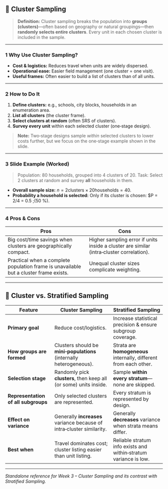 ## 📌 Cluster Sampling

> **Definition:** Cluster sampling breaks the population into **groups (clusters)**—often based on geography or natural groupings—then **randomly selects entire clusters**. Every unit in each chosen cluster is included in the sample.

---

### 1  Why Use Cluster Sampling?

* **Cost & logistics:** Reduces travel when units are widely dispersed.
* **Operational ease:** Easier field management (one cluster = one visit).
* **Useful frames:** Often easier to build a list of clusters than of all units.

---

### 2  How to Do It

1. **Define clusters:** e.g., schools, city blocks, households in an enumeration area.
2. **List all clusters** (the cluster frame).
3. **Select clusters at random** (often SRS of clusters).
4. **Survey every unit** within each selected cluster (one‐stage design).

> **Note:** Two‑stage designs sample *within* selected clusters to lower costs further, but we focus on the one‑stage example shown in the slide.

---

### 3  Slide Example (Worked)

> Population: 80 households, grouped into 4 clusters of 20.
> Task: Select 2 clusters at random and survey **all** households in them.

* **Overall sample size:** $n = 2 \text{clusters} × 20 \text{households} = 40.$
* **Probability a household is selected:**
  Only if its cluster is chosen: $P = 2/4 = 0.5 \;(50 %).

---

### 4  Pros & Cons

| Pros                                                                                  | Cons                                                                                     |
| ------------------------------------------------------------------------------------- | ---------------------------------------------------------------------------------------- |
| Big cost/time savings when clusters are geographically compact.                       | Higher sampling error if units inside a cluster are similar (intra‑cluster correlation). |
| Practical when a complete population frame is unavailable but a cluster frame exists. | Unequal cluster sizes complicate weighting.                                              |

---

## 🔄 Cluster vs. Stratified Sampling

| Feature                             | **Cluster Sampling**                                                  | **Stratified Sampling**                                           |
| ----------------------------------- | --------------------------------------------------------------------- | ----------------------------------------------------------------- |
| **Primary goal**                    | Reduce cost/logistics.                                                | Increase statistical precision & ensure subgroup coverage.        |
| **How groups are formed**           | Clusters should be **mini‑populations** (internally heterogeneous).   | Strata are **homogeneous** internally, different from each other. |
| **Selection stage**                 | Randomly pick **clusters**, then keep all (or some) units inside.     | Sample **within every stratum**—none are skipped.                 |
| **Representation of all subgroups** | Only selected clusters are represented.                               | Every stratum is represented by design.                           |
| **Effect on variance**              | Generally **increases** variance because of intra‑cluster similarity. | Generally **decreases** variance when strata means differ.        |
| **Best when**                       | Travel dominates cost; cluster listing easier than unit listing.      | Reliable stratum info exists and within‑stratum variance is low.  |

---

*Standalone reference for Week 3 – Cluster Sampling and its contrast with Stratified Sampling.*
